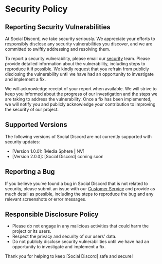 # Security Policy

## Reporting Security Vulnerabilities

At Social Discord, we take security seriously. We appreciate your efforts to responsibly disclose any security vulnerabilities you discover, and we are committed to swiftly addressing and resolving them.

To report a security vulnerability, please email our [security](mailto:security@SocialDiscord.com) team. Please provide detailed information about the vulnerability, including steps to reproduce it if possible. We kindly request that you refrain from publicly disclosing the vulnerability until we have had an opportunity to investigate and implement a fix.

We will acknowledge receipt of your report when available. We will strive to keep you informed about the progress of our investigation and the steps we are taking to address the vulnerability. Once a fix has been implemented, we will notify you and publicly acknowledge your contribution to improving the security of our project.

## Supported Versions

The following versions of Social Discord are not currently supported with security updates:

- [Version 1.0.0]: [Media Sphere | NV]
- [Version 2.0.0]: [Social Discord] coming soon

## Reporting a Bug

If you believe you've found a bug in Social Discord that is not related to security, please submit an issue with our [Customer Service](https://api/customerService) and provide as much detail as possible, including the steps to reproduce the bug and any relevant screenshots or error messages.

## Responsible Disclosure Policy

- Please do not engage in any malicious activities that could harm the project or its users.
- Respect the privacy and security of our users' data.
- Do not publicly disclose security vulnerabilities until we have had an opportunity to investigate and implement a fix.

Thank you for helping to keep [Social Discord] safe and secure!